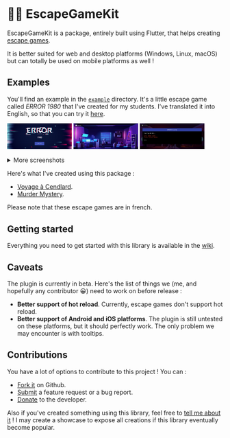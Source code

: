 # 🕵️‍♂️ EscapeGameKit

EscapeGameKit is a package, entirely built using Flutter, that helps creating
[escape games](https://en.wikipedia.org/wiki/Escape_the_room).

It is better suited for web and desktop platforms (Windows, Linux, macOS) but can totally
be used on mobile platforms as well !

## Examples

You'll find an example in the [`example`](https://github.com/Skyost/EscapeGameKit/tree/master/example)
directory. It's a little escape game called _ERROR 1980_ that I've created for my students. I've translated
it into English, so that you can try it [here](https://skyost.github.io/EscapeGameKit/).

<img src="https://github.com/Skyost/EscapeGameKit/raw/master/example/screenshots/screenshot-1.png" width="30%"> <img src="https://github.com/Skyost/EscapeGameKit/raw/master/example/screenshots/screenshot-2.png" width="30%"> <img src="https://github.com/Skyost/EscapeGameKit/raw/master/example/screenshots/screenshot-5.png" width="30%">

<details>
  <summary>More screenshots</summary>

  <img src="https://github.com/Skyost/EscapeGameKit/raw/master/example/screenshots/screenshot-3.png" width="30%">
  <img src="https://github.com/Skyost/EscapeGameKit/raw/master/example/screenshots/screenshot-4.png" width="30%">
  <img src="https://github.com/Skyost/EscapeGameKit/raw/master/example/screenshots/screenshot-6.png" width="30%">
  <img src="https://github.com/Skyost/EscapeGameKit/raw/master/example/screenshots/screenshot-7.png" width="30%">
</details>

Here's what I've created using this package :

* [Voyage à Cendlard](https://skyost.github.io/VoyageACendlard/).
* [Murder Mystery](https://skyost.github.io/MurderMystery/).

Please note that these escape games are in french.

## Getting started

Everything you need to get started with this library is available in the
[wiki](https://github.com/Skyost/EscapeGameKit/wiki).

## Caveats

The plugin is currently in beta. Here's the list of things we (me, and hopefully any contributor 😀)
need to work on before release :

* **Better support of hot reload**. Currently, escape games don't support hot reload.
* **Better support of Android and iOS platforms**.
  The plugin is still untested on these platforms, but it should perfectly work. The only problem
  we may encounter is with tooltips.

## Contributions

You have a lot of options to contribute to this project ! You can :

* [Fork it](https://github.com/Skyost/EscapeGameKit/fork) on Github.
* [Submit](https://github.com/Skyost/EscapeGameKit/issues/new/choose) a feature request or a bug report.
* [Donate](https://paypal.me/Skyost) to the developer.

Also if you've created something using this library, feel free to
[tell me about it](https://github.com/Skyost/EscapeGameKit/issues/new?assignees=Skyost&labels=creation&template=created_something.md&title=) !
I may create a showcase to expose all creations if this library eventually become popular.
